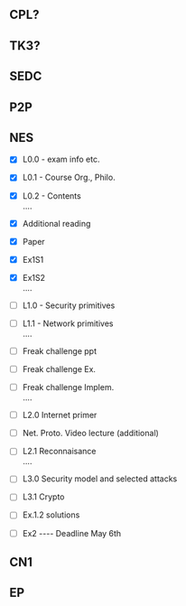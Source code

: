 CPL?
----


TK3?
----


SEDC
----


P2P
----


NES
--------------------------------
- [x] L0.0 - exam info etc.
- [x] L0.1 - Course Org., Philo.
- [x] L0.2 - Contents
<br/>....</br>
- [x] Additional reading
- [x] Paper
- [x] Ex1S1
- [x] Ex1S2
<br/>....</br>
- [ ] L1.0 - Security primitives
- [ ] L1.1 - Network primitives
<br/>....</br>
- [ ] Freak challenge ppt
- [ ] Freak challenge Ex.
- [ ] Freak challenge Implem.
<br/>....</br>
- [ ] L2.0 Internet primer
- [ ] Net. Proto. Video lecture (additional)
- [ ] L2.1 Reconnaisance
<br/>....</br>
- [ ] L3.0 Security model and selected attacks
- [ ] L3.1 Crypto
- [ ] Ex.1.2 solutions
- [ ] Ex2 ---- Deadline May 6th


CN1
----


EP
----


